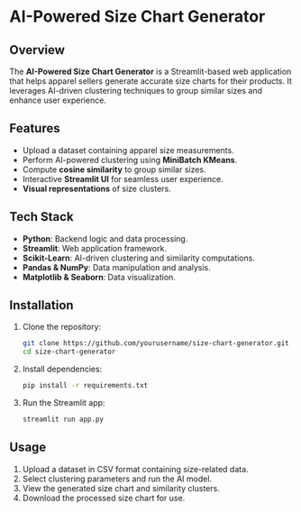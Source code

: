 # AI-Powered Size Chart Generator

## Overview
The **AI-Powered Size Chart Generator** is a Streamlit-based web application that helps apparel sellers generate accurate size charts for their products. It leverages AI-driven clustering techniques to group similar sizes and enhance user experience.

## Features
- Upload a dataset containing apparel size measurements.
- Perform AI-powered clustering using **MiniBatch KMeans**.
- Compute **cosine similarity** to group similar sizes.
- Interactive **Streamlit UI** for seamless user experience.
- **Visual representations** of size clusters.

## Tech Stack
- **Python**: Backend logic and data processing.
- **Streamlit**: Web application framework.
- **Scikit-Learn**: AI-driven clustering and similarity computations.
- **Pandas & NumPy**: Data manipulation and analysis.
- **Matplotlib & Seaborn**: Data visualization.

## Installation
1. Clone the repository:
   ```sh
   git clone https://github.com/yourusername/size-chart-generator.git
   cd size-chart-generator
   ```
2. Install dependencies:
   ```sh
   pip install -r requirements.txt
   ```
3. Run the Streamlit app:
   ```sh
   streamlit run app.py
   ```

## Usage
1. Upload a dataset in CSV format containing size-related data.
2. Select clustering parameters and run the AI model.
3. View the generated size chart and similarity clusters.
4. Download the processed size chart for use.

